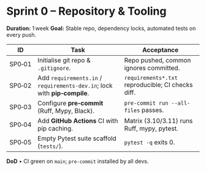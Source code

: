 # Sprint 0 – Repository & Tooling
**Duration:** 1 week
**Goal:** Stable repo, dependency locks, automated tests on every push.

| ID | Task | Acceptance |
|----|------|------------|
| SP0‑01 | Initialise git repo & `.gitignore`. | Repo pushed, common ignores committed. |
| SP0‑02 | Add `requirements.in` / `requirements-dev.in`; lock with **pip‑compile**. | `requirements*.txt` reproducible; CI checks diff. |
| SP0‑03 | Configure **pre‑commit** (Ruff, Mypy, Black). | `pre‑commit run --all-files` passes. |
| SP0‑04 | Add **GitHub Actions** CI with pip caching. | Matrix (3.10/3.11) runs Ruff, mypy, pytest. |
| SP0‑05 | Empty Pytest suite scaffold (`tests/`). | `pytest -q` exits 0. |

**DoD** • CI green on `main`; `pre‑commit` installed by all devs.

